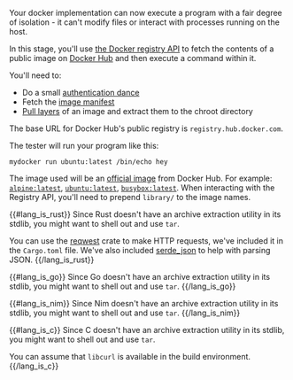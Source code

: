Your docker implementation can now execute a program with a fair degree of
isolation - it can't modify files or interact with processes running on
the host.

In this stage, you'll use [the Docker registry
API](https://docs.docker.com/registry/spec/api/) to fetch the contents of
a public image on [Docker Hub](https://hub.docker.com/) and then execute a
command within it.

You'll need to:

- Do a small [authentication dance](https://docs.docker.com/registry/spec/auth/token/)
- Fetch the [image manifest](https://docs.docker.com/registry/spec/api/#pulling-an-image-manifest)
- [Pull layers](https://docs.docker.com/registry/spec/api/#pulling-a-layer) of an image and extract them to the chroot directory

The base URL for Docker Hub's public registry is `registry.hub.docker.com`.

The tester will run your program like this:

```
mydocker run ubuntu:latest /bin/echo hey
```

The image used will be an [official
image](https://docs.docker.com/docker-hub/official_images/) from Docker
Hub. For example: [`alpine:latest`](https://hub.docker.com/_/alpine),
[`ubuntu:latest`](https://hub.docker.com/_/ubuntu),
[`busybox:latest`](https://hub.docker.com/_/busybox). When interacting with the
Registry API, you'll need to prepend `library/` to the image names.

{{#lang_is_rust}}
Since Rust doesn't have an archive extraction utility in its stdlib, you
might want to shell out and use `tar`.

You can use the [reqwest](https://crates.io/crates/reqwest) crate to make
HTTP requests, we've included it in the `Cargo.toml` file. We've also included
[serde_json](https://crates.io/crates/serde_json) to help with parsing JSON.
{{/lang_is_rust}}

{{#lang_is_go}}
Since Go doesn't have an archive extraction utility in its stdlib, you
might want to shell out and use `tar`.
{{/lang_is_go}}

{{#lang_is_nim}}
Since Nim doesn't have an archive extraction utility in its stdlib, you
might want to shell out and use `tar`.
{{/lang_is_nim}}

{{#lang_is_c}}
Since C doesn't have an archive extraction utility in its stdlib, you
might want to shell out and use `tar`.

You can assume that `libcurl` is available in the build environment.
{{/lang_is_c}}
